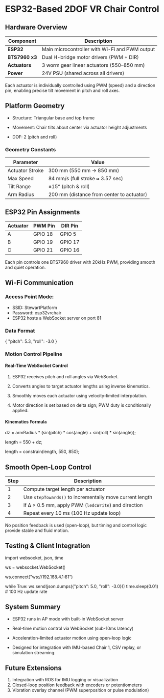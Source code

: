 # ESP32-Based 2DOF VR Chair Control
## Hardware Overview
| Component      | Description                                    |
| -------------- | ---------------------------------------------- |
| **ESP32**      | Main microcontroller with Wi-Fi and PWM output |
| **BTS7960 x3** | Dual H-bridge motor drivers (PWM + DIR)        |
| **Actuators**  | 3 worm gear linear actuators (550–850 mm)      |
| **Power**      | 24V PSU (shared across all drivers)            |

Each actuator is individually controlled using PWM (speed) and a direction pin, enabling precise tilt movement in pitch and roll axes.

## Platform Geometry
- Structure: Triangular base and top frame

- Movement: Chair tilts about center via actuator height adjustments

- DOF: 2 (pitch and roll)

### Geometry Constants
| Parameter       | Value                                     |
| --------------- | ----------------------------------------- |
| Actuator Stroke | 300 mm (550 mm → 850 mm)                  |
| Max Speed       | 84 mm/s (full stroke ≈ 3.57 sec)          |
| Tilt Range      | ±15° (pitch & roll)                       |
| Arm Radius      | 200 mm (distance from center to actuator) |

## ESP32 Pin Assignments
| Actuator | PWM Pin | DIR Pin |
| -------- | ------- | ------- |
| A        | GPIO 18 | GPIO 5  |
| B        | GPIO 19 | GPIO 17 |
| C        | GPIO 21 | GPIO 16 |

Each pin controls one BTS7960 driver with 20kHz PWM, providing smooth and quiet operation.

## Wi-Fi Communication
### Access Point Mode:
- SSID: StewartPlatform
- Password: esp32vrchair
- ESP32 hosts a WebSocket server on port 81


### Data Format
{
  "pitch": 5.3,
  "roll": -3.0
}

### Motion Control Pipeline

#### Real-Time WebSocket Control

1. ESP32 receives pitch and roll angles via WebSocket.

2. Converts angles to target actuator lengths using inverse kinematics.

3. Smoothly moves each actuator using velocity-limited interpolation.

4. Motor direction is set based on delta sign; PWM duty is conditionally applied.

#### Kinematics Formula

dz = armRadius * (sin(pitch) * cos(angle) + sin(roll) * sin(angle));

length = 550 + dz;

length = constrain(length, 550, 850);

## Smooth Open-Loop Control
| Step | Description                                              |
| ---- | -------------------------------------------------------- |
| 1    | Compute target length per actuator                       |
| 2    | Use `stepTowards()` to incrementally move current length |
| 3    | If Δ > 0.5 mm, apply PWM (`ledcWrite`) and direction     |
| 4    | Repeat every 10 ms (100 Hz update loop)                  |

No position feedback is used (open-loop), but timing and control logic provide stable and fluid motion.

## Testing & Client Integration
import websocket, json, time

ws = websocket.WebSocket()

ws.connect("ws://192.168.4.1:81")

while True:
    ws.send(json.dumps({"pitch": 5.0, "roll": -3.0}))
    time.sleep(0.01)  # 100 Hz update rate
    
## System Summary
- ESP32 runs in AP mode with built-in WebSocket server

- Real-time motion control via WebSocket (sub-10ms latency)

- Acceleration-limited actuator motion using open-loop logic

-  Designed for integration with IMU-based Chair 1, CSV replay, or simulation streaming


## Future Extensions
1. Integration with ROS for IMU logging or visualization
2. Closed-loop position feedback with encoders or potentiometers
3. Vibration overlay channel (PWM superposition or pulse modulation)

